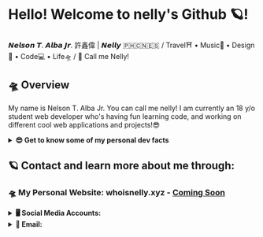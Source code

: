 # Hello! Welcome to nelly's Github 🪐!
𝙉𝙚𝙡𝙨𝙤𝙣 𝙏. 𝘼𝙡𝙗𝙖 𝙅𝙧. 許鑫偉 | 𝙉𝙚𝙡𝙡𝙮 🇵🇭🇨🇳🇪🇸 / Travel⛩ • Music🎹 • Design🎨 • Code💻 • Life🛸 / 📢 Call me Nelly!

## 🛸 Overview
My name is Nelson T. Alba Jr. You can call me nelly! I am currently an 18 y/o student web developer who's having fun learning code, and working on different cool web applications and projects!😎

<details>
  <summary><strong>😎 Get to know some of my personal dev facts</strong></summary>
  
  ### 💻 My Dev Language Preference:
  
  ```
  Current Favourite Programming Language: Python🐍
  ```
  
  ```
  My Ranking for dev languages (based on my current skillset and preference):
  1. Python
  2. Javascript (Node.Js)
  3. PHP
  4. Ruby on Rails
  ```
  
  ### 💻 My Dev skill-set list:
  ```
  Python, PHP, Node.Js, Ruby, Django, Flask, React.js, Angular.js, Express.js, Laravel, Ruby on Rails, Cactus, Gatsby, Hugo, Google Cloud Platform, Amazon Web Services, Heroku, Netlify, HTML, CSS, Bootstrap, Sass, Javascript, JQuery ... 
  ``` 
</details>


## 🪐 Contact and learn more about me through:
### 🛸 My Personal Website: whoisnelly.xyz - [Coming Soon](#)
<details>
  <summary><strong>🖥️ Social Media Accounts: </strong></summary>
 
  1. **LinkedIn** - [linkedin.com/in/whoisnelly](https://www.linkedin.com/in/whoisnelly) 
  2. **Facebook** - [facebook.com/nelson.albajr](https://www.facebook.com/nelson.albajr) 
  3. **Instagram** - [instagram.com/who_is_nelly](https://www.instagram.com/who_is_nelly/)
  
</details>
 
<details>
  <summary><strong>📮 Email: </strong></summary>
  
  1. **Yahoo Mail** - [nelsonalbajr@yahoo.com](nelsonalbajr@yahoo.com) 
  2. **Google Mail** - [nb3.321132@gmail.com](nb3.321132@gmail.com) 
  
</details>
